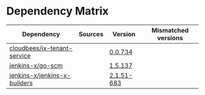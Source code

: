 # Dependency Matrix

Dependency | Sources | Version | Mismatched versions
---------- | ------- | ------- | -------------------
[cloudbees/jx-tenant-service](https://github.com/cloudbees/jx-tenant-service) |  | [0.0.734](https://github.com/cloudbees/jx-tenant-service/releases/tag/v0.0.734) | 
[jenkins-x/go-scm](https://github.com/jenkins-x/go-scm) |  | [1.5.137]() | 
[jenkins-x/jenkins-x-builders](https://github.com/jenkins-x/jenkins-x-builders) |  | [2.1.51-683]() | 
